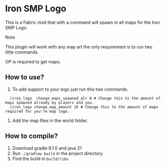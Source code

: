 # Iron SMP Logo

This is a Fabric mod that with a command will spawn in all maps for the Iron SMP Logo.

> [!NOTE]
> This plugin will work with any map art the only requirement is to run two little commands
>
> OP is required to get maps.

## How to use?

1. To add support to your logo just run this two commands.

  ```
    /iron_logo  change_maps_spawned_alr 0 # Change this to the amount of maps spawned already by players and you.
    /iron_logo change_map_amount 16 # Change this to the amount of maps required for you're map logo.
  ```

1. Add the map files in the world folder.

## How to compile?

1. Download gradle 9.1.0 and java 21
2. Run `./gradlew build` in the project directory
3. Find the build in `build/libs`
